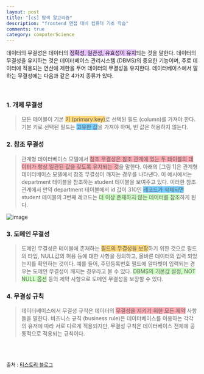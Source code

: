 ```yaml
---
layout: post
title: "[cs] 탐색 알고리즘"
description: "frontend 면접 대비 컴퓨터 기초 학습"
comments: true
category: computerScience
---
```



데이터의 무결성은 데이터의 <span style="background-color:rgb(231, 194, 255);">정확성, 일관성, 유효성이 유지</span>되는 것을 말한다. 데이터의 무결성을 유지하는 것은 데이터베이스 관리시스템 (DBMS)의 중요한 기능이며, 주로 데이터에 적용되는 <span style="background-color:rgb();">연산에 제한을 두어 데이터의 무결성을 유지한다. 데이터베이스에서 말하는 무결성에는 다음과 같은 4가지 종류가 있다.

<br/>

### 1. 개체 무결성

> 모든 테이블이 기본 <span style="background-color:rgb(255, 215, 122);">키 (primary key)</span>로 선택된 필드 (column)를 가져야 한다. 기본 키로 선택된 필드는 <span style="background-color:rgb(117, 205, 255);">고유한 값</span>을 가져야 하며, 빈 값은 허용하지 않는다.

### 2. 참조 무결성

> 관계형 데이터베이스 모델에서 <span style="background-color:rgb(255, 171, 179);">참조 무결성은 참조 관계에 있는 두 테이블의 데이터가 항상 일관된 값을 갖도록 유지되는 것</span>을 말한다. 아래의 [그림 1]은 관계형 데이터베이스 모델에서 참조 무결성이 깨지는 경우를 나타낸다. 이 예시에서는 department 테이블을 참조하는 student 테이블을 보여주고 있다. 이러한 참조 관계에서 만약 department 테이블에서 id 값이 310인 <span style="background-color:rgb(117, 205, 255);">레코드가 삭제되면</span> student 테이블의 3번째 레코드는 <span style="background-color:rgb(206, 255, 196);">더 이상 존재하지 않는 데이터를 참조</span>하게 된다.

![image](https://user-images.githubusercontent.com/77267603/107911624-4b143c80-6fa0-11eb-89f6-f4adc12d9e02.png)


### 3. 도메인 무결성

> 도메인 무결성은 테이블에 존재하는 <span style="background-color:rgb(255, 215, 122);">필드의 무결성을 보장</span>하기 위한 것으로 필드의 타입, NULL값의 허용 등에 대한 사항을 정의하고, 올바른 데이터의 입력 되었는지를 확인하는 것이다. 예를 들어, 주민등록번호 필드에 알파벳이 입력되는 경우는 도메인 무결성이 깨지는 경우라고 볼 수 있다. <span style="background-color:rgb(206, 255, 196);">DBMS의 기본값 설정, NOT NULL 옵션</span> 등의 제약 사항으로 도메인 무결성을 보장할 수 있다.

### 4. 무결성 규칙

> 데이터베이스에서 무결성 규칙은 데이터의 <span style="background-color:rgb(255, 171, 179);">무결성을 지키기 위한 모든 제약</span> 사항들을 말한다. 비즈니스 규칙 (business rule)은 데이터베이스를 이용하는 각각의 유저에 따라 서로 다르게 적용되지만, 무결성 규칙은 데이터베이스 전체에 공통적으로 적용되는 규칙이다.

<br/>
<br/>

<span style="font-size:13px;">출처 : [티스토리 블로그](https://untitledtblog.tistory.com/123)</span>